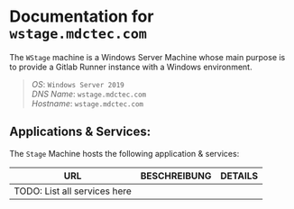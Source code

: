# Documentation for `wstage.mdctec.com`
The `WStage` machine is a Windows Server Machine whose main purpose is to provide a Gitlab Runner instance with a Windows environment.

> *OS*: `Windows Server 2019`  
> *DNS Name*: `wstage.mdctec.com`  
> *Hostname*: `wstage.mdctec.com`

## Applications & Services:
The `Stage` Machine hosts the following application & services:

| URL | BESCHREIBUNG | DETAILS |
|--- |--- |--- |
| TODO: List all services here |
